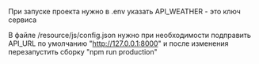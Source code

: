 При запуске проекта нужно в .env указать  API_WEATHER   - это ключ сервиса 

В файле /resource/js/config.json нужно при необходимости подправить API_URL  по умолчанию  "http://127.0.0.1:8000"
и после изменения перезапустить сборку "npm run production"


